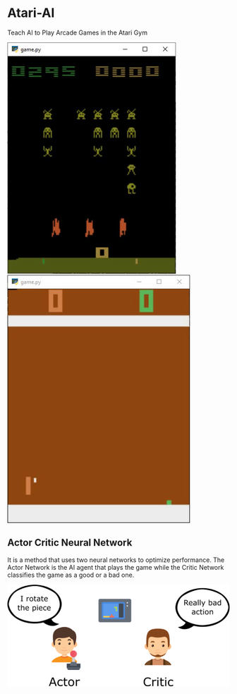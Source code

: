 # Atari-AI
Teach AI to Play Arcade Games in the Atari Gym

![](assets/spacegif.gif)![](assets/ponggif.gif)

## Actor Critic Neural Network
It is a method that uses two neural networks to optimize performance. The Actor Network is the AI agent that plays the game while the Critic Network classifies the game as a good or a bad one. 

![](assets/model.png)
